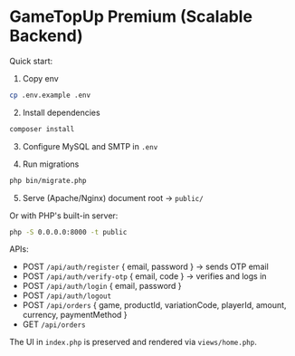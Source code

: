 # GameTopUp Premium (Scalable Backend)

Quick start:

1) Copy env

```bash
cp .env.example .env
```

2) Install dependencies

```bash
composer install
```

3) Configure MySQL and SMTP in `.env`

4) Run migrations

```bash
php bin/migrate.php
```

5) Serve (Apache/Nginx) document root -> `public/`

Or with PHP's built-in server:

```bash
php -S 0.0.0.0:8000 -t public
```

APIs:
- POST `/api/auth/register` { email, password } -> sends OTP email
- POST `/api/auth/verify-otp` { email, code } -> verifies and logs in
- POST `/api/auth/login` { email, password }
- POST `/api/auth/logout`
- POST `/api/orders` { game, productId, variationCode, playerId, amount, currency, paymentMethod }
- GET `/api/orders`

The UI in `index.php` is preserved and rendered via `views/home.php`.
